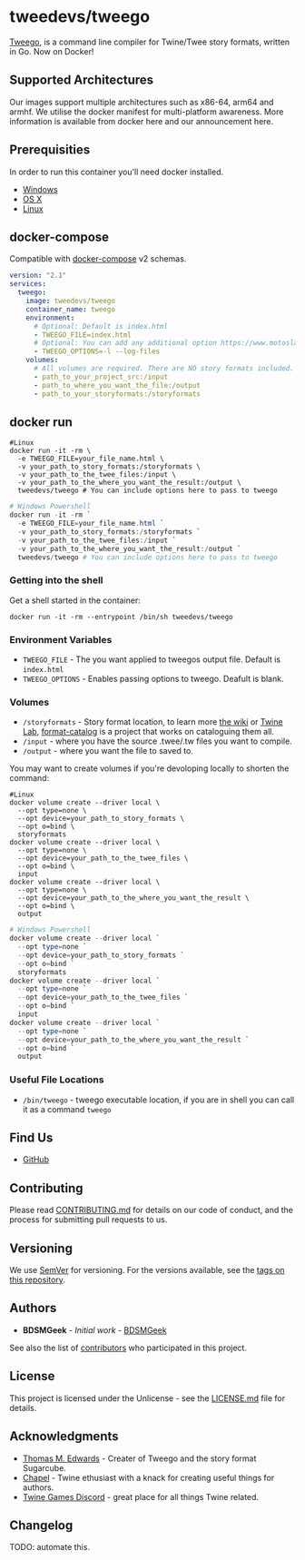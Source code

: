 # tweedevs/tweego

[Tweego](https://github.com/tmedwards/tweego), is a command line compiler for Twine/Twee story formats, written in Go. Now on Docker!

## Supported Architectures

Our images support multiple architectures such as x86-64, arm64 and armhf. We utilise the docker manifest for multi-platform awareness. More information is available from docker here and our announcement here.

## Prerequisities

In order to run this container you'll need docker installed.

* [Windows](https://docs.docker.com/windows/started)
* [OS X](https://docs.docker.com/mac/started/)
* [Linux](https://docs.docker.com/linux/started/)

## docker-compose

Compatible with [docker-compose](https://docs.docker.com/compose/gettingstarted/) v2 schemas.

```yaml
version: "2.1"
services:
  tweego:
    image: tweedevs/tweego
    container_name: tweego
    environment: 
      # Optional: Default is index.html
      - TWEEGO_FILE=index.html
      # Optional: You can add any additional option https://www.motoslave.net/tweego/docs/#usage-options
      - TWEEGO_OPTIONS=-l --log-files
    volumes: 
      # All volumes are required. There are NO story formats included.
      - path_to_your_project_src:/input
      - path_to_where_you_want_the_file:/output
      - path_to_your_storyformats:/storyformats
```

## docker run

```shell
#Linux
docker run -it -rm \
  -e TWEEGO_FILE=your_file_name.html \
  -v your_path_to_story_formats:/storyformats \
  -v your_path_to_the_twee_files:/input \
  -v your_path_to_the_where_you_want_the_result:/output \
  tweedevs/tweego # You can include options here to pass to tweego
```
```powershell
# Windows Powershell
docker run -it -rm `
  -e TWEEGO_FILE=your_file_name.html `
  -v your_path_to_story_formats:/storyformats `
  -v your_path_to_the_twee_files:/input `
  -v your_path_to_the_where_you_want_the_result:/output `
  tweedevs/tweego # You can include options here to pass to tweego
```

### Getting into the shell

Get a shell started in the container:

```shell
docker run -it -rm --entrypoint /bin/sh tweedevs/tweego
```

### Environment Variables

* `TWEEGO_FILE` - The you want applied to tweegos output file. Default is `index.html`
* `TWEEGO_OPTIONS` - Enables passing options to tweego. Deafult is blank.

### Volumes

* `/storyformats` - Story format location, to learn more [the wiki](https://twinery.org/wiki/story_format?s[]=story&s[]=formats) or [Twine Lab](https://twinelab.net/twine-resources/#/?id=story-formats), [format-catalog](https://github.com/tweecode/format-catalog) is a project that works on cataloguing them all.
* `/input` - where you have the source .twee/.tw files you want to compile.
* `/output` - where you want the file to saved to.

You may want to create volumes if you're devoloping locally to shorten the command:

```shell
#Linux
docker volume create --driver local \
  --opt type=none \
  --opt device=your_path_to_story_formats \
  --opt o=bind \
  storyformats
docker volume create --driver local \
  --opt type=none \
  --opt device=your_path_to_the_twee_files \
  --opt o=bind \
  input
docker volume create --driver local \
  --opt type=none \
  --opt device=your_path_to_the_where_you_want_the_result \
  --opt o=bind \
  output
```
```powershell
# Windows Powershell
docker volume create --driver local `
  --opt type=none `
  --opt device=your_path_to_story_formats `
  --opt o=bind `
  storyformats
docker volume create --driver local `
  --opt type=none `
  --opt device=your_path_to_the_twee_files `
  --opt o=bind `
  input
docker volume create --driver local `
  --opt type=none `
  --opt device=your_path_to_the_where_you_want_the_result `
  --opt o=bind `
  output
```

### Useful File Locations

* `/bin/tweego` - tweego executable location, if you are in shell you can call it as a command `tweego`

## Find Us

* [GitHub](https://github.com/twee-devs/)

## Contributing

Please read [CONTRIBUTING.md](CONTRIBUTING.md) for details on our code of conduct, and the process for submitting pull requests to us.

## Versioning

We use [SemVer](http://semver.org/) for versioning. For the versions available, see the 
[tags on this repository](https://github.com/twee-devs/tweego-docker/tags). 

## Authors

* **BDSMGeek** - *Initial work* - [BDSMGeek](https://github.com/bdsmgeek)

See also the list of [contributors](https://github.com/twee-devs/tweego-docker/contributors) who 
participated in this project.

## License

This project is licensed under the Unlicense - see the [LICENSE.md](LICENSE.md) file for details.

## Acknowledgments

* [Thomas M. Edwards](https://github.com/tmedwards) - Creater of Tweego and the story format Sugarcube.
* [Chapel](https://github.com/ChapelR) - Twine ethusiast with a knack for creating useful things for authors.
* [Twine Games Discord](https://discord.gg/n5dJvPp) - great place for all things Twine related.

## Changelog
TODO: automate this.